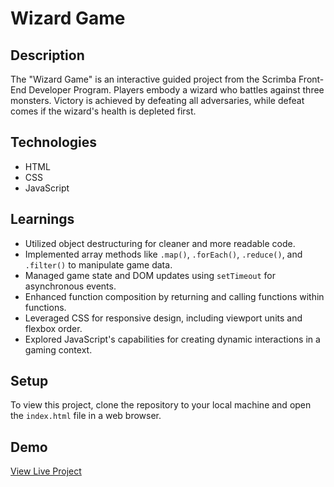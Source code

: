 # Wizard Game

## Description
The "Wizard Game" is an interactive guided project from the Scrimba Front-End Developer Program. Players embody a wizard who battles against three monsters. Victory is achieved by defeating all adversaries, while defeat comes if the wizard's health is depleted first.

## Technologies
- HTML
- CSS
- JavaScript

## Learnings
- Utilized object destructuring for cleaner and more readable code.
- Implemented array methods like `.map()`, `.forEach()`, `.reduce()`, and `.filter()` to manipulate game data.
- Managed game state and DOM updates using `setTimeout` for asynchronous events.
- Enhanced function composition by returning and calling functions within functions.
- Leveraged CSS for responsive design, including viewport units and flexbox order.
- Explored JavaScript's capabilities for creating dynamic interactions in a gaming context.

## Setup
To view this project, clone the repository to your local machine and open the `index.html` file in a web browser.

## Demo
[View Live Project](#)

